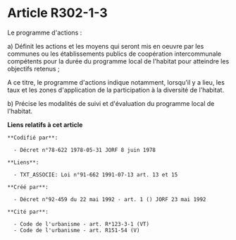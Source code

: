 # Article R302-1-3

Le programme d'actions :

a) Définit les actions et les moyens qui seront mis en oeuvre par les communes ou les établissements publics de coopération
intercommunale compétents pour la durée du programme local de l'habitat pour atteindre les objectifs retenus ;

A ce titre, le programme d'actions indique notamment, lorsqu'il y a lieu, les taux et les zones d'application de la
participation à la diversité de l'habitat.

b) Précise les modalités de suivi et d'évaluation du programme local de l'habitat.

**Liens relatifs à cet article**

	**Codifié par**:

	  - Décret n°78-622 1978-05-31 JORF 8 juin 1978

	**Liens**:

	  - TXT_ASSOCIE: Loi n°91-662 1991-07-13 art. 13 et 15

	**Créé par**:

	  - Décret n°92-459 du 22 mai 1992 - art. 1 () JORF 23 mai 1992

	**Cité par**:

	  - Code de l'urbanisme - art. R*123-3-1 (VT)
	  - Code de l'urbanisme - art. R151-54 (V)
